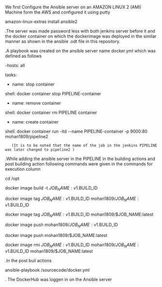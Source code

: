 We first Configure the Ansible server on an AMAZON LINUX 2 (AMI) Machine form the AWS and configured it using putty 

amazon-linux-extras install ansible2

.The server was made password less with both jenkins server before it and the docker container on which the dockerimage was deployed in the similar manner as shown in the ansible .odt file in this repository.

.A playbook was created on the ansible server name docker.yml
 which was defined as follows
 
-hosts: all


tasks:


- name: stop container


shell: docker container stop PIPELINE-container


- name: remove container


shell: docker container rm PIPELINE container


- name: create container


shell: docker container run -itd --name PIPELINE-container -p 9000:80  mohan1809/pipeline2
       
       (It is to be noted that the name of the job in the jenkins PIPELINE was later changed to pipeline2 )
       
 .While adding the ansible server in the PIPELINE in the building actions and post building action following commands were given in the commands for execution column
 
 cd /opt
 
 
docker image build -t $JOB_NAME:v1.$BUILD_ID 


docker image tag $JOB_NAME:v1.$BUILD_ID mohan1809/$JOB_NAME:v1.$BUILD_ID


docker image tag $JOB_NAME:v1.$BUILD_ID mohan1809/$JOB_NAME:latest


docker image push mohan1809/$JOB_NAME:v1.$BUILD_ID


docker image push mohan1809/$JOB_NAME:latest


docker image rmi  $JOB_NAME:v1.$BUILD_ID mohan1809/$JOB_NAME:v1.$BUILD_ID  mohan1809/$JOB_NAME:latest


.In the post buil actions


ansible-playbook /sourcecode/docker.yml   



. The DockerHub was loggen in on the Ansible server 
 
